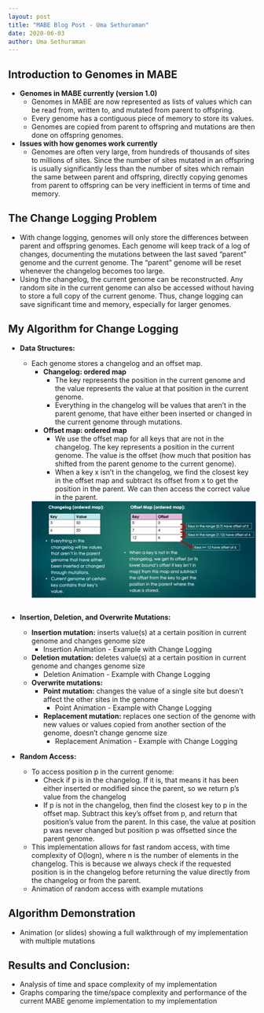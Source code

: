 ```yaml
---
layout: post
title: "MABE Blog Post - Uma Sethuraman"
date: 2020-06-03
author: Uma Sethuraman
---
```


## Introduction to Genomes in MABE
- **Genomes in MABE currently (version 1.0)**
    - Genomes in MABE are now represented as lists of values which can be read from, written to, and mutated from parent to offspring.
    - Every genome has a contiguous piece of memory to store its values. 
    - Genomes are copied from parent to offspring and mutations are then done on offspring genomes.
- **Issues with how genomes work currently**
    - Genomes are often very large, from hundreds of thousands of sites to millions of sites. Since the number of sites mutated in an offspring is usually significantly less than the number of sites which remain the same between parent and offspring, directly copying genomes from parent to offspring can be very inefficient in terms of time and memory. 

## The Change Logging Problem
- With change logging, genomes will only store the differences between parent and offspring genomes. Each genome will keep track of a log of changes, documenting the mutations between the last saved “parent” genome and the current genome. The “parent” genome will be reset whenever the changelog becomes too large. 
- Using the changelog, the current genome can be reconstructed. Any random site in the current genome can also be accessed without having to store a full copy of the current genome. Thus, change logging can save significant time and memory, especially for larger genomes. 

## My Algorithm for Change Logging
- **Data Structures:**
  - Each genome stores a changelog and an offset map.
    - **Changelog: ordered map**
      - The key represents the position in the current genome and the value represents the value at that position in the current genome.
      - Everything in the changelog will be values that aren’t in the parent genome, that have either been inserted or changed in the current genome through mutations.
    - **Offset map: ordered map**
      - We use the offset map for all keys that are not in the changelog. The key represents a position in the current genome. The value is the offset (how much that position has shifted from the parent genome to the current genome). 
      - When a key x isn’t in the changelog, we find the closest key in the offset map and subtract its offset from x to get the position in the parent. We can then access the correct value in the parent.
    <img align="left" src="Changelogging_Data_Structures.png">
    <p>&nbsp<p>
- **Insertion, Deletion, and Overwrite Mutations:**
  - **Insertion mutation:** inserts value(s) at a certain position in current genome and changes genome size
      - Insertion Animation - Example with Change Logging
  - **Deletion mutation:** deletes value(s) at a certain position in current genome and changes genome size
    - Deletion Animation - Example with Change Logging
  - **Overwrite mutations:**
    - **Point mutation:** changes the value of a single site but doesn’t affect the other sites in the genome
      - Point Animation - Example with Change Logging
    - **Replacement mutation:** replaces one section of the genome with new values or values copied from another section of the genome, doesn’t change genome size
      - Replacement Animation - Example with Change Logging
      
- **Random Access:**
  - To access position p in the current genome:
    - Check if p is in the changelog. If it is, that means it has been either inserted or modified since the parent, so we return p’s value from the changelog
    - If p is not in the changelog, then find the closest key to p in the offset map. Subtract this key’s offset from p, and return that position’s value from the parent. In this case, the value at position p was never changed but position p was offsetted since the parent genome.
  - This implementation allows for fast random access, with time complexity of O(logn), where n is the number of elements in the changelog. This is because we always check if the requested position is in the changelog before returning the value directly from the changelog or from the parent.
  - Animation of random access with example mutations
  
## Algorithm Demonstration
  - Animation (or slides) showing a full walkthrough of my implementation with multiple mutations
  
## Results and Conclusion: 
  - Analysis of time and space complexity of my implementation
  - Graphs comparing the time/space complexity and performance of the current MABE genome implementation to my implementation
